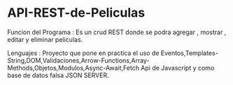 # API-REST-de-Peliculas

Funcion del Programa : Es un crud REST donde se podra agregar , mostrar , editar y eliminar peliculas.

Lenguajes : Proyecto que pone en practica el uso de Eventos,Templates-String,DOM,Validaciones,Arrow-Functions,Array-Methods,Objetos,Modulos,Async-Await,Fetch Api de Javascript y como base de datos falsa JSON SERVER.
